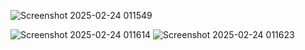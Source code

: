 
![Screenshot 2025-02-24 011549](https://github.com/user-attachments/assets/f266d621-4285-4659-b952-2d1497c6eb05)

![Screenshot 2025-02-24 011614](https://github.com/user-attachments/assets/8de0b1f5-7f4d-409b-b18b-c6d649a49fba)
![Screenshot 2025-02-24 011623](https://github.com/user-attachments/assets/882cd3e0-b02d-45fe-8726-3de3358e02b4)
